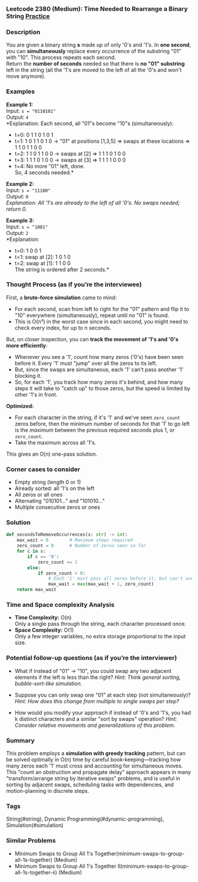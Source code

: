 ### Leetcode 2380 (Medium): Time Needed to Rearrange a Binary String [Practice](https://leetcode.com/problems/time-needed-to-rearrange-a-binary-string)

### Description  
You are given a binary string **s** made up of only '0's and '1's. In **one second**, you can **simultaneously** replace every occurrence of the substring "01" with "10". This process repeats each second.  
Return the **number of seconds** needed so that there is **no "01" substring** left in the string (all the '1's are moved to the left of all the '0's and won't move anymore).

### Examples  

**Example 1:**  
Input: `s = "0110101"`  
Output: `4`  
*Explanation: Each second, all "01"s become "10"s (simultaneously):  
- t=0: 0 1 1 0 1 0 1  
- t=1: 1 0 1 1 0 1 0 → "01" at positions [1,3,5] ⇒ swaps at these locations ⇒ 1 1 0 1 1 0 0  
- t=2: 1 1 0 1 1 0 0 → swaps at [2] ⇒ 1 1 1 0 1 0 0  
- t=3: 1 1 1 0 1 0 0 → swaps at [3] ⇒ 1 1 1 1 0 0 0  
- t=4: No more "01" left, done.  
So, 4 seconds needed.*

**Example 2:**  
Input: `s = "11100"`  
Output: `0`  
*Explanation: All '1's are already to the left of all '0's. No swaps needed; return 0.*

**Example 3:**  
Input: `s = "1001"`  
Output: `2`  
*Explanation:  
- t=0: 1 0 0 1  
- t=1: swap at [2]: 1 0 1 0  
- t=2: swap at [1]: 1 1 0 0  
The string is ordered after 2 seconds.*

### Thought Process (as if you’re the interviewee)  

First, a **brute-force simulation** came to mind:  
- For each second, scan from left to right for the "01" pattern and flip it to "10" everywhere (simultaneously), repeat until no "01" is found.  
- This is O(n²) in the worst case since in each second, you might need to check every index, for up to n seconds.

But, on closer inspection, you can **track the movement of '1's and '0's more efficiently**:
- Whenever you see a '1', count how many zeros ('0's) have been seen before it. Every '1' must "jump" over all the zeros to its left.
- But, since the swaps are simultaneous, each '1' can't pass another '1' blocking it.  
- So, for each '1', you track how many zeros it's behind, and how many steps it will take to "catch up" to those zeros, but the speed is limited by other '1's in front.

**Optimized:**  
- For each character in the string, if it's '1' and we've seen `zero_count` zeros before, then the minimum number of seconds for that '1' to go left is the *maximum* between the previous required seconds plus 1, or `zero_count`.
- Take the maximum across all '1's.

This gives an O(n) one-pass solution.

### Corner cases to consider  
- Empty string (length 0 or 1)
- Already sorted: all '1's on the left
- All zeros or all ones
- Alternating "010101..." and "101010..."
- Multiple consecutive zeros or ones

### Solution

```python
def secondsToRemoveOccurrences(s: str) -> int:
    max_wait = 0        # Maximum steps required
    zero_count = 0      # Number of zeros seen so far
    for c in s:
        if c == '0':
            zero_count += 1
        else:
            if zero_count > 0:
                # Each '1' must pass all zeros before it, but can't overtake other '1's
                max_wait = max(max_wait + 1, zero_count)
    return max_wait
```

### Time and Space complexity Analysis  

- **Time Complexity:** O(n)  
  Only a single pass through the string, each character processed once.
- **Space Complexity:** O(1)  
  Only a few integer variables, no extra storage proportional to the input size.

### Potential follow-up questions (as if you’re the interviewer)  

- What if instead of "01" → "10", you could swap any two adjacent elements if the left is less than the right?
  *Hint: Think general sorting, bubble-sort-like simulation.*

- Suppose you can only swap one "01" at each step (not simultaneously)?
  *Hint: How does this change from multiple to single swaps per step?*

- How would you modify your approach if instead of '0's and '1's, you had k distinct characters and a similar "sort by swaps" operation?
  *Hint: Consider relative movements and generalizations of this problem.*

### Summary
This problem employs a **simulation with greedy tracking** pattern, but can be solved optimally in O(n) time by careful book-keeping—tracking how many zeros each '1' must cross and accounting for simultaneous moves. This "count an obstruction and propagate delay" approach appears in many "transform/arrange string by iterative swaps" problems, and is useful in sorting by adjacent swaps, scheduling tasks with dependencies, and motion-planning in discrete steps.

### Tags
String(#string), Dynamic Programming(#dynamic-programming), Simulation(#simulation)

### Similar Problems
- Minimum Swaps to Group All 1's Together(minimum-swaps-to-group-all-1s-together) (Medium)
- Minimum Swaps to Group All 1's Together II(minimum-swaps-to-group-all-1s-together-ii) (Medium)